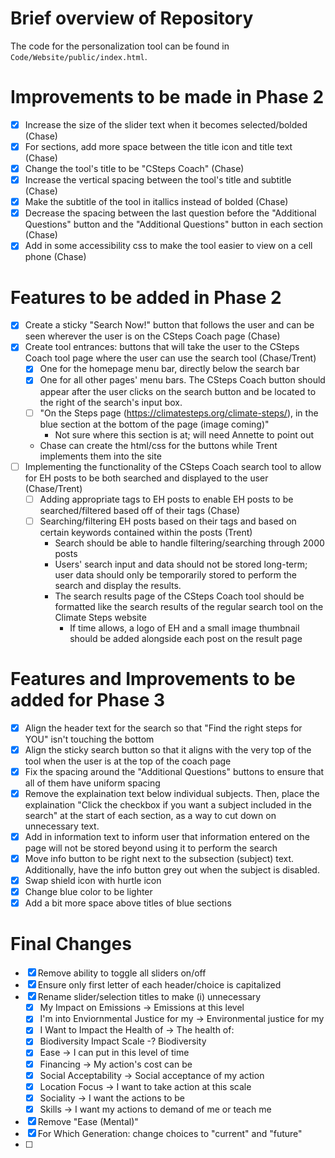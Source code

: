 # Brief overview of Repository
The code for the personalization tool can be found in `Code/Website/public/index.html`.

# Improvements to be made in Phase 2
- [X] Increase the size of the slider text when it becomes selected/bolded (Chase)
- [X] For sections, add more space between the title icon and title text (Chase)
- [X] Change the tool's title to be "CSteps Coach" (Chase)
- [X] Increase the vertical spacing between the tool's title and subtitle (Chase)
- [X] Make the subtitle of the tool in itallics instead of bolded (Chase)
- [X] Decrease the spacing between the last question before the "Additional Questions" button and the "Additional Questions" button in each section (Chase)
- [X] Add in some accessibility css to make the tool easier to view on a cell phone (Chase)

# Features to be added in Phase 2
- [X] Create a sticky "Search Now!" button that follows the user and can be seen wherever the user is on the CSteps Coach page (Chase)
- [X] Create tool entrances: buttons that will take the user to the CSteps Coach tool page where the user can use the search tool (Chase/Trent)
    - [X] One for the homepage menu bar, directly below the search bar
    - [X] One for all other pages' menu bars. The CSteps Coach button should appear after the user clicks on the search button and be located to the right of the search's input box.
    - [ ] "On the Steps page (https://climatesteps.org/climate-steps/), in the blue section at the bottom of the page (image coming)"
        * Not sure where this section is at; will need Annette to point out
    * Chase can create the html/css for the buttons while Trent implements them into the site
- [ ] Implementing the functionality of the CSteps Coach search tool to allow for EH posts to be both searched and displayed to the user (Chase/Trent)
    - [ ] Adding appropriate tags to EH posts to enable EH posts to be searched/filtered based off of their tags (Chase)
    - [ ] Searching/filtering EH posts based on their tags and based on certain keywords contained within the posts (Trent)
        * Search should be able to handle filtering/searching through 2000 posts
        * Users' search input and data should not be stored long-term; user data should only be temporarily stored to perform the search and display the results.
        * The search results page of the CSteps Coach tool should be formatted like the search results of the regular search tool on the Climate Steps website
            * If time allows, a logo of EH and a small image thumbnail should be added alongside each post on the result page

# Features and Improvements to be added for Phase 3
- [X] Align the header text for the search so that "Find the right steps for YOU" isn't touching the bottom
- [X] Align the sticky search button so that it aligns with the very top of the tool when the user is at the top of the coach page
- [X] Fix the spacing around the "Additional Questions" buttons to ensure that all of them have uniform spacing
- [X] Remove the explaination text below individual subjects. Then, place the explaination "Click the checkbox if you want a subject included in the search" at the start of each section, as a way to cut down on unnecessary text.
- [X] Add in information text to inform user that information entered on the page will not be stored beyond using it to perform the search 
- [X] Move info button to be right next to the subsection (subject) text. Additionally, have the info button grey out when the subject is disabled.
- [X] Swap shield icon with hurtle icon
- [X] Change blue color to be lighter
- [X] Add a bit more space above titles of blue sections

# Final Changes
- [X] Remove ability to toggle all sliders on/off
- [X] Ensure only first letter of each header/choice is capitalized
- [X] Rename slider/selection titles to make (i) unnecessary
    - [X] My Impact on Emissions -> Emissions at this level
    - [X] I'm into Enviornmental Justice for my -> Environmental justice for my
    - [X] I Want to Impact the Health of -> The health of:
    - [X] Biodiversity Impact Scale -? Biodiversity
    - [X] Ease -> I can put in this level of time
    - [X] Financing -> My action's cost can be
    - [X] Social Acceptability -> Social acceptance of my action
    - [X] Location Focus -> I want to take action at this scale
    - [X] Sociality -> I want the actions to be
    - [X] Skills -> I want my actions to demand of me or teach me

- [X] Remove "Ease (Mental)"
- [X] For Which Generation: change choices to "current" and "future"
- [ ]